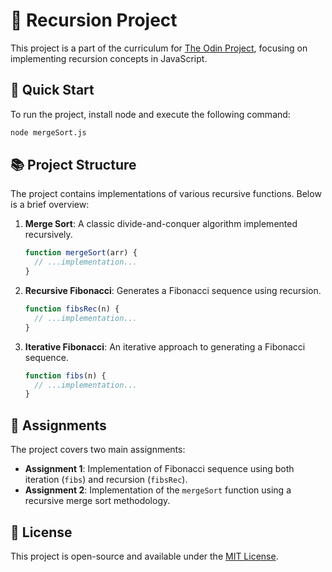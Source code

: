 # 🔁 Recursion Project

This project is a part of the curriculum for <a href="https://www.theodinproject.com/lessons/javascript-recursion" target="_blank">The Odin Project</a>, focusing on implementing recursion concepts in JavaScript.

## 🚀 Quick Start

To run the project, install node and execute the following command:

```bash
node mergeSort.js
```

## 📚 Project Structure

The project contains implementations of various recursive functions. Below is a brief overview:

1. **Merge Sort**: A classic divide-and-conquer algorithm implemented recursively.

   ```javascript
   function mergeSort(arr) {
     // ...implementation...
   }
   ```

2. **Recursive Fibonacci**: Generates a Fibonacci sequence using recursion.

   ```javascript
   function fibsRec(n) {
     // ...implementation...
   }
   ```

3. **Iterative Fibonacci**: An iterative approach to generating a Fibonacci sequence.
   ```javascript
   function fibs(n) {
     // ...implementation...
   }
   ```

## 📝 Assignments

The project covers two main assignments:

- **Assignment 1**: Implementation of Fibonacci sequence using both iteration (`fibs`) and recursion (`fibsRec`).
- **Assignment 2**: Implementation of the `mergeSort` function using a recursive merge sort methodology.

## 📄 License

This project is open-source and available under the <a href="../../LICENSE" target="_blank">MIT License</a>.
